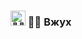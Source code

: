 ### <img src="https://emojipedia-us.s3.dualstack.us-west-1.amazonaws.com/thumbs/240/microsoft/309/ninja-cat_1f431-200d-1f464.png" title="🐱‍👤" width="24px" /> 🐱‍👤 Вжух
